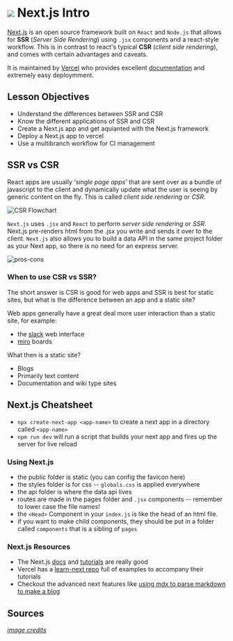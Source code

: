 # ![](https://ga-dash.s3.amazonaws.com/production/assets/logo-9f88ae6c9c3871690e33280fcf557f33.png) Next.js Intro

[Next.js](https://nextjs.org/) is an open source framework built on `React` and `Node.js` that allows for **SSR** (*Server Side Rendering*) using `.jsx` components and a react-style workflow. This is in contrast to react's typical **CSR** (*client side rendering*), and comes with certain advantages and caveats. 

It is maintained by [Vercel](https://vercel.com/home?utm_source=next-site&utm_medium=banner&utm_campaign=next-website) who provides excellent [documentation](https://nextjs.org/docs) and extremely easy deploymment.

## Lesson Objectives

* Understand the differences between SSR and CSR
* Know the different applications of SSR and CSR
* Create a Next.js app and get aquianted with the Next.js framework
* Deploy a Next.js app to vercel 
* Use a multibranch workflow for CI management

## SSR vs CSR

React apps are usually *'single page apps'* that are sent over as a bundle of javascript to the client and dynamically update what the user is seeing by generic content on the fly. This is called *client side rendering* or *CSR*.

![CSR Flowchart](Client-Side-Rendering-Flowchart.jpg)

`Next.js` uses `.jsx` and `React` to perform *server side rendering* or *SSR*. Next.js pre-renders html from the .jsx you write and sends it over to the client. `Next.js` also allows you to build a data API in the same project folder as your Next app, so there is no need for an express server.

![pros-cons](pros-and-cons.jpg)

### When to use CSR vs SSR?

The short answer is CSR is good for web apps and SSR is best for static sites, but what is the difference between an app and a static site?

Web apps generally have a great deal more user interaction than a static site, for example:

* the [slack](https://slack.com/) web interface
* [miro](https://miro.com/app/dashboard/) boards

What then is a static site?

* Blogs
* Primarily text content
* Documentation and wiki type sites

## Next.js Cheatsheet

* `npx create-next-app <app-name>` to create a next app in a directory called `<app-name>`
* `npm run dev` will run a script that builds your next app and fires up the server for live reload

### Using Next.js

* the public folder is static (you can config the favicon here)
* the styles folder is for css -- `globals.css` is applied everywhere
* the api folder is where the data api lives
* routes are made in the pages folder and `.jsx` components -- remember to lower case the file names!
* the `<Head>` Component in your `index.js` is like the head of an html file.
* if you want to make child components, they should be put in a folder called `components` that is a sibling of `pages`

### Next.js Resources

* The Next.js [docs](https://nextjs.org/docs/getting-started) and [tutorials](https://nextjs.org/learn/foundations/about-nextjs) are really good
* Vercel has a [learn-next repo](https://github.com/vercel/next-learn) full of examples to accompany their tutorials 
* Checkout the advanced next features like [using mdx to parse markdown to make a blog](https://nextjs.org/docs/advanced-features/using-mdx)

## Sources 

*[image credits](https://www.growth-rocket.com/blog/a-closer-look-at-client-side-server-side-rendering/)*
